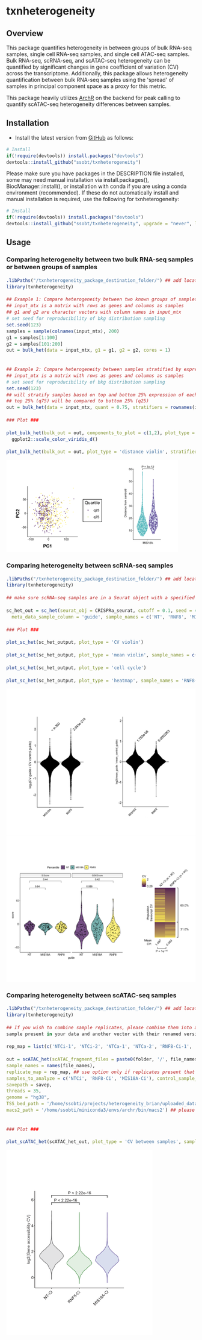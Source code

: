 # txnheterogeneity

## Overview

This package quantifies heterogeneity in between groups of bulk RNA-seq samples,
single cell RNA-seq samples, and single cell ATAC-seq samples. Bulk RNA-seq, 
scRNA-seq, and scATAC-seq heterogeneity can be quantified by significant changes 
in gene coefficient of variation (CV) across the transcriptome. Additionally, this
package allows heterogeneity quantification between bulk RNA-seq samples using the 
'spread' of samples in principal component space as a proxy for this metric. 

This package heavily utilizes [ArchR](https://www.archrproject.com) on the 
backend for peak calling to quantify scATAC-seq heterogeneity differences between samples.


## Installation

- Install the latest version from
  [GitHub](https://github.com/ssobt/txnheterogeneity) as follows:

``` r
# Install
if(!require(devtools)) install.packages("devtools")
devtools::install_github("ssobt/txnheterogeneity")
```

Please make sure you have packages in the DESCRIPTION file installed, 
some may need manual installation via install.packages(), BiocManager::install(), 
or installation with conda if you are using a conda environment (recommended). 
If these do not automatically install and manual installation is required, use the following for txnheterogeneity: 

``` r
# Install
if(!require(devtools)) install.packages("devtools")
devtools::install_github("ssobt/txnheterogeneity", upgrade = "never", lib = "/txnheterogeneity_package_destination_folder/")
```

## Usage

### Comparing heterogeneity between two bulk RNA-seq samples or between groups of samples

``` r
.libPaths("/txnheterogeneity_package_destination_folder/") ## add location of package to searchable library paths
library(txnheterogeneity)

## Example 1: Compare heterogeneity between two known groups of samples
## input_mtx is a matrix with rows as genes and columns as samples
## g1 and g2 are character vectors with column names in input_mtx
# set seed for reproducibility of bkg distribution sampling
set.seed(123)
samples = sample(colnames(input_mtx), 200)
g1 = samples[1:100]
g2 = samples[101:200]
out = bulk_het(data = input_mtx, g1 = g1, g2 = g2, cores = 1)


## Example 2: Compare heterogeneity between samples stratified by expression of certain genes
## input_mtx is a matrix with rows as genes and columns as samples
# set seed for reproducibility of bkg distribution sampling
set.seed(123)
## will stratify samples based on top and bottom 25% expression of each stratifier gene
## top 25% (q75) will be compared to bottom 25% (q25)
out = bulk_het(data = input_mtx, quant = 0.75, stratifiers = rownames(input_mtx)[1:10], cores = 10) 

### Plot ###

plot_bulk_het(bulk_out = out, components_to_plot = c(1,2), plot_type = 'PC scatter', stratifier_gene = 'MIS18A') +
  ggplot2::scale_color_viridis_d()

plot_bulk_het(bulk_out = out, plot_type = 'distance violin', stratifier_gene = 'MIS18A')

```
<img src="inst/bulk_scatter_violin.png" alt="Output of plot_bulk_het()"  />

### Comparing heterogeneity between scRNA-seq samples 

``` r
.libPaths("/txnheterogeneity_package_destination_folder/") ## add location of package to searchable library paths
library(txnheterogeneity)

## make sure scRNA-seq samples are in a Seurat object with a specified column in the metadata for sample identity

sc_het_out = sc_het(seurat_obj = CRISPRa_seurat, cutoff = 0.1, seed = 42, sample_cells_per_guide_cutoff = 50,
  meta_data_sample_column = 'guide', sample_names = c('NT', 'RNF8', 'MIS18A'), control_sample_name = 'NT')

### Plot ###

plot_sc_het(sc_het_output, plot_type = 'CV violin')

plot_sc_het(sc_het_output, plot_type = 'mean violin', sample_names = c('RNF8-Ci', 'MIS18A-Ci'))

plot_sc_het(sc_het_output, plot_type = 'cell cycle')

plot_sc_het(sc_het_output, plot_type = 'heatmap', sample_names = 'RNF8-Ci')

```
<img src="inst/sc_ratios.png" alt="Output of plot_sc_het()"  />
<img src="inst/sc_cc_ht.png" alt="Output of plot_sc_het()"  />

### Comparing heterogeneity between scATAC-seq samples 

``` r
.libPaths("/txnheterogeneity_package_destination_folder/") ## add location of package to searchable library paths
library(txnheterogeneity)

## If you wish to combine sample replicates, please combine them into a list by specifying a vector with each
sample present in your data and another vector with their renamed version as follows:

rep_map = list(c('NTCi-1', 'NTCi-2', 'NTCa-1', 'NTCa-2', 'RNF8-Ci-1', 'RNF8-Ci-2', 'RNF8-Ca-1', 'RNF8-Ca-2', 'MIS18A-Ci-1', 'MIS18A-Ci-2', 'MIS18A-Ca-1', 'MIS18A-Ca-2'), c('NTCi', 'NTCi', 'NTCa', 'NTCa', 'RNF8-Ci', 'RNF8-Ci', 'RNF8-Ca', 'RNF8-Ca', 'MIS18A-Ci', 'MIS18A-Ci', 'MIS18A-Ca', 'MIS18A-Ca'))

out = scATAC_het(scATAC_fragment_files = paste0(folder, '/', file_names), 
sample_names = names(file_names), 
replicate_map = rep_map, ## use option only if replicates present that you wish to combine
samples_to_analyze = c('NTCi', 'RNF8-Ci', 'MIS18A-Ci'), control_sample_name = 'NTCi',
savepath = savep, 
threads = 35, 
genome = "hg38", 
TSS_bed_path = '/home/ssobti/projects/heterogeneity_brian/uploaded_data/scATACseq/genome/GRCh38_transcriptsOnly.tss.bed',
macs2_path = '/home/ssobti/miniconda3/envs/archr/bin/macs2') ## please make sure to provide this if using macs2 for peak calling, ArchR gets confused if multiple copies exist


### Plot ###

plot_scATAC_het(scATAC_het_out, plot_type = 'CV between samples', sample_names = c('RNF8-Ci', 'MIS18A-Ci'))

```
<img src="inst/scatac.png" alt="Output of plot_scATAC_het()"  />





